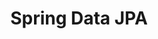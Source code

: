 ---
layout: category
title: Spring Data JPA
category: spring-data-jpa
permalink: '/category/spring-data-jpa'
---